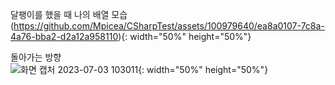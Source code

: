 달팽이를 했을 때 나의 배열 모습  
(https://github.com/Mpicea/CSharpTest/assets/100979640/ea8a0107-7c8a-4a76-bba2-d2a12a958110){: width="50%" height="50%"}
  
돌아가는 방향  
![화면 캡처 2023-07-03 103011](https://github.com/Mpicea/CSharpTest/assets/100979640/4c8fa011-b64d-4f5b-84b2-2bca7f684a65){: width="50%" height="50%"}

